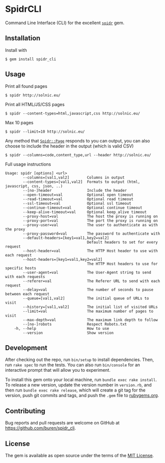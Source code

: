 # SpidrCLI

Command Line Interface (CLI) for the excellent [`spidr`](https://github.com/postmodern/spidr) gem.

## Installation

Install with

    $ gem install spidr_cli

## Usage

Print all found pages

```
$ spidr http://solnic.eu/
```

Print all HTML/JS/CSS pages
```
$ spidr --content-types=html,javascript,css http://solnic.eu/
```

Max 10 pages
```
$ spidr --limit=10 http://solnic.eu/
```

Any method that [`Spidr::Page`](https://github.com/postmodern/spidr/blob/master/lib/spidr/page.rb) responds to you can output, you can also choose to include the header in the output (which is valid CSV)
```
$ spidr --columns=code,content_type,url --header http://solnic.eu/
```

Full usage instructions

```
Usage: spidr [options] <url>
        --columns=[val1,val2]        Columns in output
        --content-types=[val1,val2]  Formats to output (html, javascript, css, json, ..)
        --[no-]header                Include the header
        --open-timeout=val           Optional open timeout
        --read-timeout=val           Optional read timeout
        --ssl-timeout=val            Optional ssl timeout
        --continue-timeout=val       Optional continue timeout
        --keep-alive-timeout=val     Optional keep_alive timeout
        --proxy-host=val             The host the proxy is running on
        --proxy-port=val             The port the proxy is running on
        --proxy-user=val             The user to authenticate as with the proxy
        --proxy-password=val         The password to authenticate with
        --default-headers=[key1=val1,key2=val2]
                                     Default headers to set for every request
        --host-header=val            The HTTP Host header to use with each request
        --host-headers=[key1=val1,key2=val2]
                                     The HTTP Host headers to use for specific hosts
        --user-agent=val             The User-Agent string to send with each requests
        --referer=val                The Referer URL to send with each request
        --delay=val                  The number of seconds to pause between each request
        --queue=[val1,val2]          The initial queue of URLs to visit
        --history=[val1,val2]        The initial list of visited URLs
        --limit=val                  The maximum number of pages to visit
        --max-depth=val              The maximum link depth to follow
        --[no-]robots                Respect Robots.txt
    -h, --help                       How to use
        --version                    Show version
```

## Development

After checking out the repo, run `bin/setup` to install dependencies. Then, run `rake spec` to run the tests. You can also run `bin/console` for an interactive prompt that will allow you to experiment.

To install this gem onto your local machine, run `bundle exec rake install`. To release a new version, update the version number in `version.rb`, and then run `bundle exec rake release`, which will create a git tag for the version, push git commits and tags, and push the `.gem` file to [rubygems.org](https://rubygems.org).

## Contributing

Bug reports and pull requests are welcome on GitHub at https://github.com/buren/spidr_cli.

## License

The gem is available as open source under the terms of the [MIT License](https://opensource.org/licenses/MIT).
